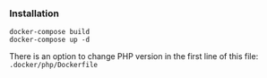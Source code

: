 ### Installation

```
docker-compose build
docker-compose up -d
```

There is an option to change PHP version in the first line of this file: `.docker/php/Dockerfile`